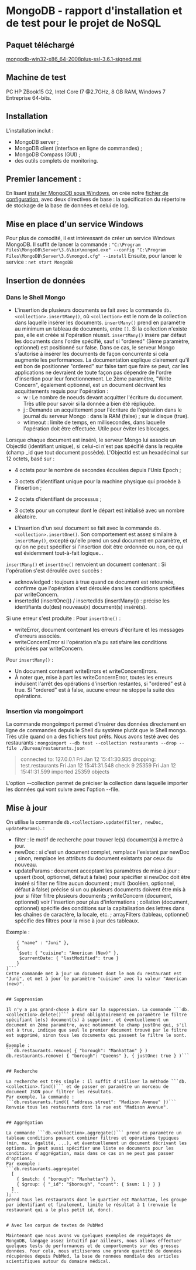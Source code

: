 # MongoDB - rapport d'installation et de test pour le projet de NoSQL

## Paquet téléchargé
[mongodb-win32-x86_64-2008plus-ssl-3.6.1-signed.msi](https://www.mongodb.com/dr/fastdl.mongodb.org/win32/mongodb-win32-x86_64-2008plus-ssl-3.6.1-signed.msi/download)

## Machine de test

PC HP ZBook15 G2, Intel Core I7 @2.7GHz, 8 GB RAM, Windows 7 Entreprise 64-bits.

## Installation

L'installation inclut :
- MongoDB server ;
- MongoDB client (interface en ligne de commandes) ;
- MongoDB Compass (GUI) ;
- des outils complets de monitoring.

## Premier lancement :

En lisant [installer MongoDB sous Windows](https://docs.mongodb.com/manual/tutorial/install-mongodb-on-windows/), on crée notre [fichier de configuration](./mongod.conf), avec deux directives de base : la spécification du répertoire de stockage de la base de données et celui de log.

## Mise en place d'un service Windows

Pour plus de comodité, il est intéressant de créer un service Windows MongoDB. Il suffit de lancer la commande :
```"C:\Program Files\MongoDB\Server\3.6\bin\mongod.exe" --config "C:\Program Files\MongoDB\Server\3.6\mongod.cfg" --install```
Ensuite, pour lancer le service :
```net start MongoDB```

## Insertion de données

### Dans le Shell Mongo

- L'insertion de plusieurs documents se fait avec la commande ```db.<collection>.insertMany()```, où ```<collection>``` est le nom de la collection dans laquelle insérer les documents.
```insertMany()``` prend en paramètre au minimum un tableau de documents, entre ```[]```. 
Si la collection n'existe pas, elle est créée si l'opération réussit.
```insertMany()``` insère par défaut les documents dans l'ordre spécifié, sauf si "ordered" (3ème paramètre, optionnel) est positionné sur false. Dans ce cas, le serveur Mongo s'autorise à insérer les documents de façon concurrente si cela augmente les performances.
La documentation explique clairement qu'il est bon de positionner "ordered" sur false tant que faire se peut, car les applications ne devraient de toute façon pas dépendre de l'ordre d'insertion pour leur fonctionnement.
Le 2ème paramètre, "Write Concern", également optionnel, est un document décrivant les acquittements requis pour l'opération :
  - w : Le nombre de noeuds devant acquitter l'écriture du document. Très utile pour savoir si la donnée a bien été répliquée.
  - j : Demande un acquittement pour l'écriture de l'opération dans le journal du serveur Mongo : dans la RAM (false) ; sur le disque (true).
  - wtimeout : limite de temps, en millisecondes, dans laquelle l'opération doit être effectuée. Utile pour éviter les blocages.

Lorsque chaque document est inséré, le serveur Mongo lui associe un ObjectId (identifiant unique), si celui-ci n'est pas spécifié dans la requête (champ _id que tout document possède). L'ObjectId est un hexadécimal sur 12 octets, basé sur :
- 4 octets pour le nombre de secondes écoulées depuis l'Unix Epoch ;
- 3 octets d'identifiant unique pour la machine physique qui procède à l'insertion ;
- 2 octets d'identifiant de processus ;
- 3 octets pour un compteur dont le départ est initialisé avec un nombre aléatoire.

- L'insertion d'un seul document se fait avec la commande ```db.<collection>.insertOne()```. Son comportement est assez similaire à ```insertMany()```, excepté qu'elle prend un seul document en paramètre, et qu'on ne peut spécifier si l'insertion doit être ordonnée ou non, ce qui est évidemment tout-à-fait logique...

```insertMany()``` et ```insertOne()``` renvoient un document contenant :
Si l'opération s'est déroulée avec succès :
- acknowledged : toujours à true quand ce document est retournée, confirme que l'opération s'est déroulée dans les conditions spécifiées par writeConcern.
- insertedId (insertOne()) / insertedIds (insertMany()) : précise les identifiants du(des) nouveau(x) document(s) inséré(s).

Si une erreur s'est produite :
Pour ```insertOne()``` :
- writeError, document contenant les erreurs d'écriture et les messages d'erreurs associés.
- writeConcernError si l'opération n'a pu satisfaire les conditions précisées par writeConcern.

Pour ```insertMany()``` :
- Un document contenant writeErrors et writeConcernErrors.
- À noter que, mise à part les writeConcernError, toutes les erreurs induisent l'arrêt des opérations d'insertion restantes, si "ordered" est à true. Si "ordered" est à false, aucune erreur ne stoppe la suite des opérations.


### Insertion via mongoimport

La commande mongoimport permet d'insérer des données directement en ligne de commandes depuis le Shell du système plutôt que le Shell mongo. Très utile quand on a des fichiers tout prêts.
Nous avons testé avec des restaurants :
```mongoimport --db test --collection restaurants --drop --file ./Bureau/restaurants.json```
> connected to: 127.0.0.1
> Fri Jan 12 15:41:30.935 dropping: test.restaurants
> Fri Jan 12 15:41:31.548 check 9 25359
> Fri Jan 12 15:41:31.599 imported 25359 objects

L'option --collection permet de préciser la collection dans laquelle importer les données qui vont suivre avec l'option --file.


## Mise à jour

On utilise la commande ```db.<collection>.update(filter, newDoc, updateParams)```. :
- filter : le motif de recherche pour trouver le(s) document(s) à mettre à jour.
- newDoc : si c'est un document complet, remplace l'existant par newDoc ; sinon, remplace les attributs du document existants par ceux du nouveau.
- updateParams : document acceptant les paramètres de mise à jour : upsert (bool, optionnel, défaut à false) pour spécifier si newDoc doit être inséré si filter ne filtre aucun document ; multi (booléen, optionnel, défaut à false) précise si un ou plusieurs documents doivent être mis à jour si filter filtre plusieurs documents ; writeConcern (document, optionnel) voir l'insertion pour plus d'informations ; collation (document, optionnel) spécifie des conditions sur la capitalisation des lettres dans les chaînes de caractère, la locale, etc. ; arrayFilters (tableau, optionnel) spécifie des filtres pour la mise à jour des tableaux.

Exemple :
```db.restaurants.update(
    { "name" : "Juni" },
    {
     $set: { "cuisine": "American (New)" },
     $currentDate: { "lastModified": true }
    }
)```
Cette commande met à jour un document dont le nom du restaurant est "Juni", et met à jour le paramètre "cuisine" avec la valeur "American (new)". 


## Suppression

Il n'y a pas grand-chose à dire sur la suppression. La commande ```db.<collection>.delete()``` prend obligatoirement en paramètre le filtre spécifiant le(s) document(s) à supprimer, et éventuellement un document en 2ème paramètre, avec notamment le champ justOne qui, s'il est à true, indique que seul le premier document trouvé par le filtre est supprimé, sinon tous les documents qui passent le filtre le sont.

Exemple :
```db.restaurants.remove( { "borough": "Manhattan" } )
db.restaurants.remove( { "borough": "Queens" }, { justOne: true } )```


## Recherche

La recherche est très simple : il suffit d'utiliser la méthode ```db.<collection>.find()``` et de passer en paramètre un morceau de document JSON pour filtrer les résultats.
Par exemple, la commande :
```db.restaurants.find({ "address.street": "Madison Avenue" })```
Renvoie tous les restaurants dont la rue est "Madison Avenue".


## Aggrégation

La commande ```db.<collection>.aggregate()``` prend en paramètre un tableau conditions pouvant combiner filtres et opérations typiques (min, max, égalité, ...), et éventuellement un document décrivant les options. On peut aussi spécifier une liste ee documents pour les conditions d'aggrégation, mais dans ce cas on ne peut pas passer d'options.
Par exemple :
```db.restaurants.aggregate(
  [
    { $match: { "borough": "Manhattan"} },
    { $group: { "_id": "$borough", "count": { $sum: 1 } } }
  ]
);```
prend tous les restaurants dont le quartier est Manhattan, les groupe par identifiant et finalement, limite le résultat à 1 (renvoie le restaurant qui a le plus petit id, donc).


# Avec les corpus de textes de PubMed

Maintenant que nous avons vu quelques exemples de requêtages de MongoDB, langage assez intuitif par ailleurs, nous allons effectuer quelques tests de performances et de comportements sur des grosses données. Pour cela, nous utiliserons une grande quantité de données récupérées depuis PubMed, la base de nonnées mondiale des articles scientifiques autour du domaine médical.
